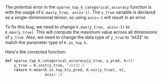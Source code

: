 The potential error in the `sparse_top_k_categorical_accuracy` function is with the usage of `K.max(y_true, axis=-1)`. The `y_true` variable is declared as a single-dimensional tensor, so using `axis=-1` will result in an error.

To fix this bug, we need to change `K.max(y_true, axis=-1)` to `K.max(y_true)`. This will compute the maximum value across all dimensions of `y_true`. Also, we need to change the data type of `y_true` to 'int32' to match the parameter type of `K.in_top_k`.

Here's the corrected function:

```python
def sparse_top_k_categorical_accuracy(y_true, y_pred, k=5):
    y_true = K.cast(y_true, 'int32')
    return K.mean(K.in_top_k(y_pred, K.max(y_true), k),
                  axis=-1)
```